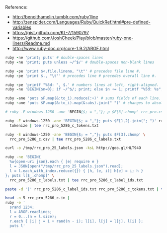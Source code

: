 Reference:
* http://benoithamelin.tumblr.com/ruby1line
* http://zenspider.com/Languages/Ruby/QuickRef.html#pre-defined-variables
* https://gist.github.com/KL-7/1590797
* https://github.com/JoshCheek/Play/blob/master/ruby-one-liners/Readme.md
* http://www.ruby-doc.org/core-1.9.2/ARGF.html

```ruby
ruby -ne 'print; puts' # double-spaces lines
ruby -ne 'print; puts unless ~/^$/' # double-spaces non-blank lines

ruby -pe 'print $<.file.lineno, "\t"' # precedes file line #.
ruby -pe 'print $., "\t"' # precedes line # precedes overall line #.

ruby -pe 'printf "%5d: ", $.' # numbers lines at left, right-aligned.
ruby -ne 'BEGIN{$n=0}; if ~/^$/; print; else $n += 1; printf "%5d: %s", $n, $_; end' # numbers non-blank lines.

ruby -ane 'puts $F.map(&:to_i).reduce(:+)' # sums fields of each line.
ruby -ane 'puts $F.map(&:to_i).map(&:abs).join(" ")' # changes to absolute values.

```

```bash
# ruby -E windows-1250 -ane 'BEGIN{$; = ","}; p $F[3].chomp' rrc_pro.csv | sort -f | uniq | tee rrc_pro_labels.json

ruby -E windows-1250 -ane 'BEGIN{$; = ","}; puts $F[1,2].join("; ")' rrc_pro_5286_c.csv |
  tokenize | tee rrc_pro_5286_c_tokens.txt

ruby -E windows-1250 -ane 'BEGIN{$; = ","}; puts $F[3].chomp' \
  rrc_pro_5286_c.csv | tee rrc_pro_5286_c_labels.txt

curl -o /tmp/rrc_pro_25_labels.json -ksL http://goo.gl/HLT94O

ruby -ne 'BEGIN{
  %w{open-uri json}.each { |e| require e }
  l = JSON[open("/tmp/rrc_pro_25_labels.json").read];
  l = l.each_with_index.reduce({}) { |h, (e, i)| h[e] = i; h }
}; puts l[$_.chomp]' \
  rrc_pro_5286_c_labels.txt | tee rrc_pro_5286_c_label_ids.txt

paste -d '|' rrc_pro_5286_c_label_ids.txt rrc_pro_5286_c_tokens.txt | tee rrc_pro_5286_c.in

head -n 5 rrc_pro_5286_c.in |
ruby -e '
  srand 1234;
  l = ARGF.readlines; 
  r = 0...(n = l.size);
  r.each { |i| j = i + rand(n - i); l[i], l[j] = l[j], l[i] };
  puts l' 
```
